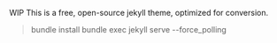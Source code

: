 WIP This is a free, open-source jekyll theme, optimized for conversion.

>bundle install
>bundle exec jekyll serve --force_polling
